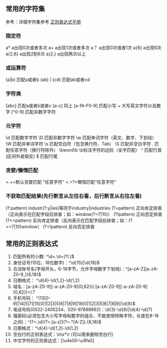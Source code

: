 ## 常用的字符集
参考：详细字符集参考 [正则表达式手册](https://tool.oschina.net/uploads/apidocs/jquery/regexp.html)
### 限定符
a*		a出现0次或者多次
a+		a出现1次或者多次
a？		a出现0次或者1次
a{6}		a出现6次
a{2,6}	a出现2到6次
a{2,}		a出现两次以上
### 或运算符
(a|b)		匹配a或者b
(ab) | (cd)	匹配ab或者cd
### 字符类
[abc]			匹配a或者b或者c
[a-c]			同上
[a-fA-F0-9]	匹配小写 + 大写英文字符以及数字
[^0-9]		匹配非数字字符
### 元字符
\d			匹配数字字符
\D			匹配非数字字符
\w			匹配单词字符（英文、数字、下划线）
\W			匹配非单词字符
\s			匹配空白符（包含换行符、Tab）
\S			匹配非空白字符
.			匹配任意字符（换行符除外）
\bword\b		\b标注字符的边际（全字匹配）
^			匹配行首(区间外是取反)
$			匹配行尾
### 贪婪/懒惰匹配
<.+>默认贪婪匹配 “任意字符”
<.+?>懒惰匹配“任意字符”
### 不获取匹配结果(**先行断言从左往右看，后行断言从右往左看**)
(?:pattern)		industr(?:y|ies)等同于industry|industries
(?=pattern)		正向肯定排查（正向表示在匹配字段后排查；如：window(?=7|10)）
(?!pattern)		正向否定排查
(?<=pattern)	反向肯定排查（反向表示在匹配字段前排查；如：(?<=7|10)window）
(?<!pattern)	反向否定排查
## 常用的正则表达式

1. 匹配所有的小数:	^\d+\.\d+(?!\.)$
2. 身份证号(15位、18位数字)：^\d{15}|\d{18}$
3. 合法账号名(字母开头，6-18字节，允许字母数字下划线)：^[a-zA-Z][a-zA-Z0-9_]{6,18}$
4. 日期格式：	^\d{4}-\d{1,2}-\d{1,2}
5. 域名：[a-zA-Z0-9][-a-zA-Z0-9]{0,62}(/.[a-zA-Z0-9][-a-zA-Z0-9]{0,62})+/.?
6. 手机号码：	^(13[0-9]|14[5|7]|15[0|1|2|3|5|6|7|8|9]|18[0|1|2|3|5|6|7|8|9])\d{8}$
7. 电话号码(0522-2405234、020-97888892)：\d{3}-\d{8}|\d{4}-\d{7}
8. 强密码(必须包含大小写字母和数字的组合，不能使用特殊字符，长度在8-18之间)：^(?=.*\d)(?=.*[a-z])(?=.*[A-Z]).{8,18}$
9. 日期格式：^\d{4}-\d{1,2}-\d{1,2}
10. 空白行的正则表达式：\n\s*\r (可以用来删除空白行)
11. 中文字符的正则表达式：[\u4e00-\u9fa5]